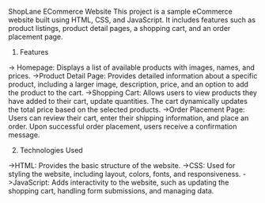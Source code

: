 ShopLane ECommerce Website
This project is a sample eCommerce website built using HTML, CSS, and JavaScript. It includes features such as product listings, product detail pages, a shopping cart, and an order placement page.

1) Features
   
-> Homepage: Displays a list of available products with images, names, and prices.
->Product Detail Page: Provides detailed information about a specific product, including a larger image, description, price, and an option to add the product to the cart.
->Shopping Cart: Allows users to view products they have added to their cart, update quantities. The cart dynamically updates the total price based on the selected products.
->Order Placement Page: Users can review their cart, enter their shipping information, and place an order. Upon successful order placement, users receive a confirmation message.


2) Technologies Used

->HTML: Provides the basic structure of the website.
->CSS: Used for styling the website, including layout, colors, fonts, and responsiveness.
->JavaScript: Adds interactivity to the website, such as updating the shopping cart, handling form submissions, and managing data.
